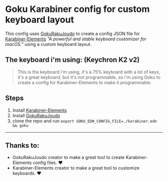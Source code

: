 # Goku Karabiner config for custom keyboard layout

This config uses [GokuRakuJoudo](https://github.com/yqrashawn/GokuRakuJoudo) to create a config JSON file for [Karabiner-Elements](https://github.com/pqrs-org/Karabiner-Elements) *"A powerful and stable keyboard customizer for macOS."* using a custom keyboard layout.

## The keyboard i'm using: (Keychron K2 v2)
>
> This is the keyboard i'm using, it's a 75% keyboard with a lot of keys, it's a great keyboard, but it's not programmable, so i'm using Goku to create a config for Karabiner-Elements to make it programmable.
>

## Steps

1) Install [Karabiner-Elements](https://github.com/pqrs-org/Karabiner-Elements)
2) Install [GokuRakuJoudo](https://github.com/yqrashawn/GokuRakuJoudo)
3) clone the repo and run `export GOKU_EDN_CONFIG_FILE=./karabiner.edn && goku`

<!--

;; ─────────────────────────────────────────────────────────────────────────────
;;
;;      correct words for karabiner
;;
;;      - -> hyphen
;;      = -> equal_sign
;;      [ -> open_bracket
;;      ; -> semicolon
;;      ' -> quote
;;      , -> comma
;;      . -> period
;;      / -> slash
;;      esc -> escape
;;      spc -> spacebar
;;      tab -> tab
;;      rtn -> return_or_enter
;;      bsp -> delete_or_backspace
;;      shf -> left_shift
;;
;; ─────────────────────────────────────────────────────────────────────────────

-->

---

## Thanks to:

- GokuRakuJoudo creator to make a great tool to create Karabiner-Elements config files. ❤️
- Karabiner-Elements creator to make a great tool to customize keyboards. ❤️
